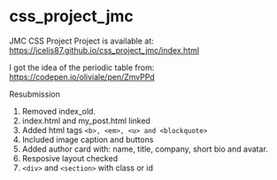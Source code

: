 # css_project_jmc
JMC CSS Project
Project is available at: https://jcelis87.github.io/css_project_jmc/index.html

I got the idea of the periodic table from: https://codepen.io/oliviale/pen/ZmvPPd


Resubmission
1. Removed index_old.
2. index.html and my_post.html linked
3. Added html tags `<b>, <em>, <u> and <blockquote>`
4. Included image caption and buttons
5. Added author card with: name, title, company, short bio and avatar.
6. Resposive layout checked
7. `<div>` and `<section>` with class or id
